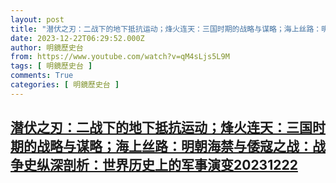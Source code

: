 ```yaml
---
layout: post
title: "潜伏之刃：二战下的地下抵抗运动；烽火连天：三国时期的战略与谋略；海上丝路：明朝海禁与倭寇之战：战争史纵深剖析：世界历史上的军事演变20231222"
date: 2023-12-22T06:29:52.000Z
author: 明鏡歷史台
from: https://www.youtube.com/watch?v=qM4sLjs5L9M
tags: [ 明鏡歷史台 ]
comments: True
categories: [ 明鏡歷史台 ]
---
```

<!--1703226592000-->
[潜伏之刃：二战下的地下抵抗运动；烽火连天：三国时期的战略与谋略；海上丝路：明朝海禁与倭寇之战：战争史纵深剖析：世界历史上的军事演变20231222](https://www.youtube.com/watch?v=qM4sLjs5L9M)
------

<div>

</div>
